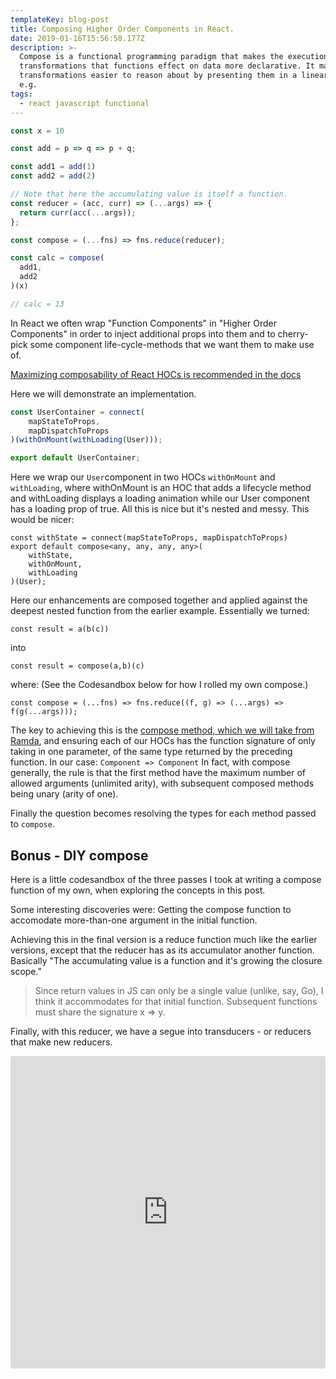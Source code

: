 ```yaml
---
templateKey: blog-post
title: Composing Higher Order Components in React.
date: 2019-01-16T15:56:58.177Z
description: >-
  Compose is a functional programming paradigm that makes the execution of the
  transformations that functions effect on data more declarative. It makes these
  transformations easier to reason about by presenting them in a linear way.
  e.g.
tags:
  - react javascript functional
---
```


```js
const x = 10

const add = p => q => p + q;

const add1 = add(1)
const add2 = add(2)

// Note that here the accumulating value is itself a function.
const reducer = (acc, curr) => (...args) => {
  return curr(acc(...args));
};

const compose = (...fns) => fns.reduce(reducer);

const calc = compose(
  add1,
  add2
)(x)

// calc = 13
```

In React we often wrap "Function Components" in "Higher Order Components" in order to inject additional props into them and to cherry-pick some component life-cycle-methods that we want them to make use of.

[Maximizing composability of React HOCs is recommended in the docs](https://reactjs.org/docs/higher-order-components.html#convention-maximizing-composability)

Here we will demonstrate an implementation.

```js
const UserContainer = connect(
    mapStateToProps,
    mapDispatchToProps
)(withOnMount(withLoading(User)));

export default UserContainer;
```

Here we wrap our `User`component in two HOCs `withOnMount` and `withLoading`, where withOnMount is an HOC that adds a lifecycle method and withLoading displays a loading animation while our User component has a loading prop of true. All this is nice but it's nested and messy. This would be nicer:

```
const withState = connect(mapStateToProps, mapDispatchToProps)
export default compose<any, any, any, any>(
    withState,
    withOnMount,
    withLoading
)(User);
```
Here our enhancements are composed together and applied against the deepest nested function from the earlier example. Essentially we turned: 

```
const result = a(b(c))
```
into
```
const result = compose(a,b)(c)
```
where: (See the Codesandbox below for how I rolled my own compose.)
```
const compose = (...fns) => fns.reduce((f, g) => (...args) => f(g(...args)));

```

The key to achieving this is the [compose method, which we will take from Ramda](https://ramdajs.com/docs/#compose), and ensuring each of our HOCs has the function signature of only taking in one parameter, of the same type returned by the preceding function. In our case:
`Component => Component` In fact, with compose generally, the rule is that the first method have the maximum number of allowed arguments (unlimited arity), with subsequent composed methods being unary (arity of one).

Finally the question becomes resolving the types for each method passed to `compose`.


## Bonus - DIY compose

Here is a little codesandbox of the three passes I took at writing a compose function of my own, when exploring the concepts in this post.

Some interesting discoveries were:
Getting the compose function to accomodate more-than-one argument in the initial function.


Achieving this in the final version is a reduce function much like the earlier versions, except that the reducer has as its accumulator another function. Basically "The accumulating value is a function and it's growing the closure scope."

> Since return values in JS can only be a single value (unlike, say, Go), I think it accommodates for that initial function. Subsequent functions must share the signature x => y.

Finally, with this reducer, we have a segue into transducers - or reducers that make new reducers.

<iframe src="https://codesandbox.io/embed/815862qxz0" style="width:100%; height:500px; border:0; border-radius: 4px; overflow:hidden;" sandbox="allow-modals allow-forms allow-popups allow-scripts allow-same-origin"></iframe>
